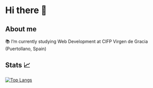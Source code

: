 # Hi there 👋

## About me

<!--
**NessiTheLakeMonster/NessiTheLakeMonster** is a ✨ _special_ ✨ repository because its `README.md` (this file) appears on your GitHub profile.

Here are some ideas to get you started:

- 🔭 I’m currently working on ...
- 🌱 I’m currently learning ...
- 👯 I’m looking to collaborate on ...
- 🤔 I’m looking for help with ...
- 💬 Ask me about ...
- 📫 How to reach me: ...
- 😄 Pronouns: ...
- ⚡ Fun fact: ...
-->

📚 I’m currently studying Web Development at CIFP Virgen de Gracia (Puertollano, Spain)

<!-- [![Top Langs](https://github-readme-stats.vercel.app/api/top-langs/?username=NessiTheLakeMonster&layout=compact)](https://github.com/anuraghazra/github-readme-stats)
[![Top Langs](https://github-readme-stats.vercel.app/api/top-langs/?username=nessithelakemonster&layout=compact)](https://github.com/anuraghazra/github-readme-stats)
[![Top Langs](https://github-readme-stats.vercel.app/api/top-langs/?username=NessiTheLakeMonster&hide=papyrus&layout=compact&theme=github_dark)](https://github.com/anuraghazra/github-readme-stats) -->

## Stats 📈 

<!-- [![Top Langs](https://github-readme-stats.vercel.app/api/top-langs/?username=nessithelakemonster&hide=papyrus&layout=compact&card_width=500&theme=github_dark)](https://github.com/anuraghazra/github-readme-stats) -->

[![Top Langs](https://readmestats.999857.xyz/api/top-langs/?username=nessithelakemonster&hide=papyrus&layout=compact&card_width=500&theme=github_dark)](https://github.com/anuraghazra/github-readme-stats)
